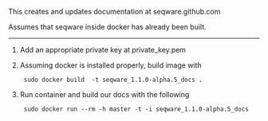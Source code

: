 This creates and updates documentation at seqware.github.com 

Assumes that seqware inside docker has already been built. 

---------------------------------------------------------------

1. Add an appropriate private key at private\_key.pem

2. Assuming docker is installed properly, build image with 

        sudo docker build  -t seqware_1.1.0-alpha.5_docs .

3. Run container and build our docs with the following 
 
        sudo docker run --rm -h master -t -i seqware_1.1.0-alpha.5_docs

